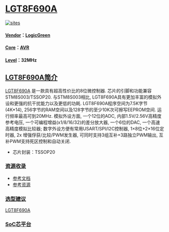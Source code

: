 ﻿# [LGT8F690A](https://github.com/SoCXin/LGT8F690A)

[![sites](http://182.61.61.133/link/resources/SoC.png)](http://SoC.Xin)

#### [Vendor](https://github.com/SoCXin/Vendor)：[LogicGreen](http://www.lgtic.com/)
#### [Core](https://github.com/SoCXin/AVR)：[AVR](https://github.com/SoCXin/AVR)
#### [Level](https://github.com/SoCXin/Level)：32MHz

## [LGT8F690A简介](https://github.com/SoCXin/LGT8F690A/wiki)

[LGT8F690A](https://github.com/SoCXin/LGT8F690A) 是一款具有超高性价比的8位微控制器. 芯片的引脚和功能兼容STM8S003/TSSOP20. 与STM8S003相比, LGT8F690A具有更加丰富的模拟外设和更强的抗干扰能力以及更低的功耗. LGT8F690A程序空间为7.5K字节(4K*14), 256字节的RAM空间以及128字节的至少10K次可擦写EEPROM空间. 运行频率最高可到20MHz. 模拟外设方面, 一个12位的ADC, 内部1.5V/2.56V高精度参考电压, 一个可编程增益(x1/8/16/32)的差分放大器, 一个6位的DAC, 一个高速高精度模拟比较器; 数字外设方便有常用USART/SPI/I2C控制器, 1×8位+2×16位定时器, 2x 增强俘获/比较/PWM发生器, 可同时支持3组互补+3路独立PWM输出, 互补PWM支持死区控制和自动关闭.

* 芯片封装：TSSOP20

### [资源收录](https://github.com/SoCXin/LGT8F690A)

* [参考文档](docs/)
* [参考资源](src/)

### [选型建议](https://github.com/SoCXin)

[LGT8F690A](https://github.com/SoCXin/LGT8F690A)

###  [SoC芯平台](http://www.SoC.Xin)
